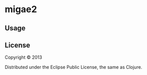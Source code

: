 # migae2


## Usage


## License

Copyright © 2013

Distributed under the Eclipse Public License, the same as Clojure.
